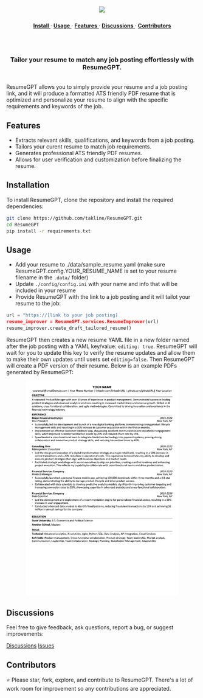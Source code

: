 <h1 align="center">
  <picture>
    <source media="(prefers-color-scheme: dark)" srcset="images/ResumeGPT-light.png"/>
    <source media="(prefers-color-scheme: light)" srcset="images/ResumeGPT.png"/>
    <img width="400" src="images/ResumeGPT.png"/>
 <br />
</h1>

<div align="center">

<p align="center">
  <a href="#installation">
    <b>Install</b>
  </a>
     · 
  <a href="#usage">
    <b>Usage</b>
  </a>
     · 
  <a href="#features">
    <b>Features</b>
  </a>
      · 
  <a href="#discussions">
    <b>Discussions</b>
  </a>
     · 
  <a href="#contributors">
    <b>Contributors</b>
  </a>

</p>

<br>


</div>

<br>

<h3 align="center">Tailor your resume to match any job posting effortlessly with ResumeGPT.
</h3>

<br/>
ResumeGPT allows you to simply provide your resume and a job posting link, and it will produce a formatted ATS friendly PDF resume that is optimized and personalize your resume to align with the specific requirements and keywords of the job. 

## Features
- Extracts relevant skills, qualifications, and keywords from a job posting.
- Tailors your curent resume to match job requirements.
- Generates professional ATS friendly PDF resumes.
- Allows for user verification and customization before finalizing the resume.

## Installation
To install ResumeGPT, clone the repository and install the required dependencies:

```bash
git clone https://github.com/takline/ResumeGPT.git
cd ResumeGPT
pip install -r requirements.txt
```

## Usage

 - Add your resume to ./data/sample_resume.yaml (make sure ResumeGPT.config.YOUR_RESUME_NAME is set to your resume filename in the `.data/` folder)
 - Update `./config/config.ini` with your name and info that will be included in your resume
 - Provide ResumeGPT with the link to a job posting and it will tailot your resume to the job:

```python
url = "https://[link to your job posting]
resume_improver = ResumeGPT.services.ResumeImprover(url)
resume_improver.create_draft_tailored_resume()
```

ResumeGPT then creates a new resume YAML file in a new folder named after the job posting with a YAML key/value: `editing: true`. ResumeGPT will wait for you to update this key to verify the resume updates and allow them to make their own updates until users set `editing=false`. Then ResumeGPT will create a PDF version of their resume. Below is an example PDFs generated by ResumeGPT:

<p align="center">
  <img src="images/example_resume_output.png" alt="Resume Example" width="400"/>
</p>




## Discussions
Feel free to give feedback, ask questions, report a bug, or suggest improvements:

[Discussions](https://github.com/takline/ResumeGPT/discussions)
[Issues](https://github.com/takline/ResumeGPT/issues)

##  Contributors
⭐️  Please star, fork, explore, and contribute to ResumeGPT. There's a lot of work room for improvement so any contributions are appreciated.



